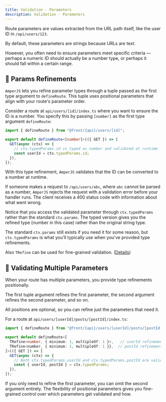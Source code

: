 ```yaml
---
title: Validation - Parameters
description: Validation - Parameters
---
```


Route parameters are values extracted from the URL path itself,
like the user ID in <span class="text-nowrap">`/api/users/123`</span>.

By default, these parameters are strings because URLs are text.

However, you often need to ensure parameters meet specific criteria —
perhaps a numeric ID should actually be a number type,
or perhaps it should fall within a certain range.

## 🎯 Params Refinements

`AmperJS` lets you refine parameter types through a tuple passed as the first type argument to `defineRoute`.
This tuple uses positional parameters that align with your route's parameter order.

Consider a route at `api/users/[id]/index.ts` where you want to ensure the ID is a number.
You specify this by passing `[number]` as the first type argument `defineRoute`:

```ts [api/users/[id]/index.ts]
import { defineRoute } from "@front/{api}/users/[id]";

export default defineRoute<[number]>(({ GET }) => [
  GET(async (ctx) => {
    // ctx.typedParams.id is typed as number and validated at runtime
    const userId = ctx.typedParams.id;
  }),
]);
```

With this type refinement, `AmperJS` validates that the ID can be converted to a number at runtime.

If someone makes a request to `/api/users/abc`, where `abc` cannot be parsed as a number,
`AmperJS` rejects the request with a validation error before your handler runs.
The client receives a 400 status code with information about what went wrong.

Notice that you access the validated parameter through `ctx.typedParams` rather than the standard `ctx.params`.
The typed version gives you the refined type (number in this case) rather than the original string type.

The standard `ctx.params` still exists if you need it for some reason,
but `ctx.typedParams` is what you'll typically use when you've provided type refinements.

Also `TRefine` can be used for fine-grained validation. ([Details](/validation/refine))

## 🚥 Validating Multiple Parameters

When your route has multiple parameters, you provide type refinements positionally.

The first tuple argument refines the first parameter,
the second argument refines the second parameter, and so on.

All positions are optional, so you can refine just the parameters that need it.

For a route at `api/users/[userId]/posts/[postId]/index.ts`:

```ts [api/users/[userId]/posts/[postId]/index.ts]
import { defineRoute } from "@front/{api}/users/[userId]/posts/[postId]";

export default defineRoute<[
  TRefine<number, { minimum: 1, multipleOf: 1 }>,   // userId refinement
  TRefine<number, { minimum: 1, multipleOf: 1 }},  // postId refinement
]>(({ GET }) => [
  GET(async (ctx) => {
    // Both ctx.typedParams.userId and ctx.typedParams.postId are validated integers
    const { userId, postId } = ctx.typedParams;
  }),
]);
```

If you only need to refine the first parameter, you can omit the second argument entirely.
The flexibility of positional parameters gives you fine-grained control over which parameters get validated and how.

